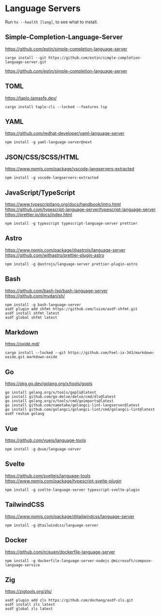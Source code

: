 # Language Servers

Run `hx --health [lang]`, to see what to install.

## Simple-Completion-Language-Server

https://github.com/estin/simple-completion-language-server

```shell:terminal
cargo install --git https://github.com/estin/simple-completion-language-server.git
```

https://github.com/estin/simple-completion-language-server

## TOML

https://taplo.tamasfe.dev/

```shell:terminal
cargo install taplo-cli --locked --features lsp
```

## YAML

https://github.com/redhat-developer/yaml-language-server

```shell:terminal
npm install -g yaml-language-server@next
```

## JSON/CSS/SCSS/HTML

https://www.npmjs.com/package/vscode-langservers-extracted

```shell:terminal
npm install -g vscode-langservers-extracted
```

## JavaScript/TypeScript

https://www.typescriptlang.org/docs/handbook/intro.html
https://github.com/typescript-language-server/typescript-language-server
https://prettier.io/docs/index.html

```shell:terminal
npm install -g typescript typescript-language-server prettier
```

## Astro

https://www.npmjs.com/package/@astrojs/language-server
https://github.com/withastro/prettier-plugin-astro

```shell:terminal
npm install -g @astrojs/language-server prettier-plugin-astro
```

## Bash

https://github.com/bash-lsp/bash-language-server
https://github.com/mvdan/sh/

```shell:terminal
npm install -g bash-language-server
asdf plugin add shfmt https://github.com/luizm/asdf-shfmt.git
asdf install shfmt latest
asdf global shfmt latest
```

## Markdown

https://oxide.md/

```shell:terminal
cargo install --locked --git https://github.com/Feel-ix-343/markdown-oxide.git markdown-oxide
```

## Go

https://pkg.go.dev/golang.org/x/tools/gopls

```shell:terminal
go install golang.org/x/tools/gopls@latest
go install github.com/go-delve/delve/cmd/dlv@latest
go install golang.org/x/tools/cmd/goimports@latest
go install github.com/nametake/golangci-lint-langserver@latest
go install github.com/golangci/golangci-lint/cmd/golangci-lint@latest
asdf reshim golang
```

## Vue

https://github.com/vuejs/language-tools

```shell:terminal
npm install -g @vue/language-server
```

## Svelte

https://github.com/sveltejs/language-tools
https://www.npmjs.com/package/typescript-svelte-plugin

```shell:terminal
npm install -g svelte-language-server typescript-svelte-plugin
```

## TailwindCSS

https://www.npmjs.com/package/@tailwindcss/language-server

```shell:terminal
npm install -g @tailwindcss/language-server
```

## Docker

https://github.com/rcjsuen/dockerfile-language-server

```shell:terminal
npm install -g dockerfile-language-server-nodejs @microsoft/compose-language-service
```

## Zig

https://zigtools.org/zls/

```shell:terminal
asdf plugin add zls https://github.com/dochang/asdf-zls.git
asdf install zls latest
asdf global zls latest
```
